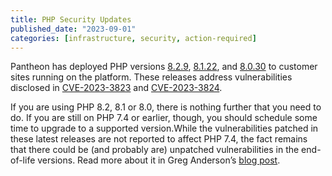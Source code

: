 ```yaml
---
title: PHP Security Updates
published_date: "2023-09-01"
categories: [infrastructure, security, action-required]
---
```

Pantheon has deployed PHP versions [8.2.9](https://www.php.net/ChangeLog-8.php#8.2.9), [8.1.22](https://www.php.net/ChangeLog-8.php#8.1.22), and [8.0.30](https://www.php.net/ChangeLog-8.php#8.0.30) to customer sites running on the platform. These releases address vulnerabilities disclosed in [CVE-2023-3823](https://nvd.nist.gov/vuln/detail/CVE-2023-3823) and [CVE-2023-3824](https://nvd.nist.gov/vuln/detail/CVE-2023-3824).

If you are using PHP 8.2, 8.1 or 8.0, there is nothing further that you need to do. If you are still on PHP 7.4 or earlier, though, you should schedule some time to upgrade to a supported version.While the vulnerabilities patched in these latest releases are not reported to affect PHP 7.4, the fact remains that there could be (and probably are) unpatched vulnerabilities in the end-of-life versions. Read more about it in Greg Anderson’s [blog post](https://pantheon.io/blog/php-829-security-release-demonstrates-pantheons-commitment-protecting-your-sites).
